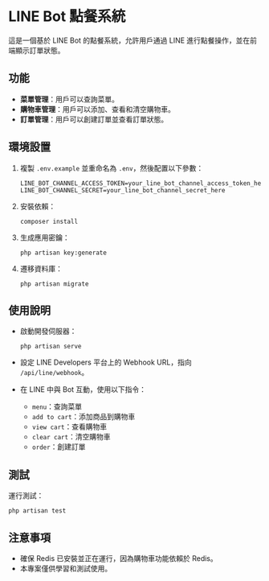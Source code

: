 # LINE Bot 點餐系統

這是一個基於 LINE Bot 的點餐系統，允許用戶通過 LINE 進行點餐操作，並在前端顯示訂單狀態。

## 功能

- **菜單管理**：用戶可以查詢菜單。
- **購物車管理**：用戶可以添加、查看和清空購物車。
- **訂單管理**：用戶可以創建訂單並查看訂單狀態。

## 環境設置

1. 複製 `.env.example` 並重命名為 `.env`，然後配置以下參數：
   ```
   LINE_BOT_CHANNEL_ACCESS_TOKEN=your_line_bot_channel_access_token_here
   LINE_BOT_CHANNEL_SECRET=your_line_bot_channel_secret_here
   ```

2. 安裝依賴：
   ```
   composer install
   ```

3. 生成應用密鑰：
   ```
   php artisan key:generate
   ```

4. 遷移資料庫：
   ```
   php artisan migrate
   ```

## 使用說明

- 啟動開發伺服器：
  ```
  php artisan serve
  ```

- 設定 LINE Developers 平台上的 Webhook URL，指向 `/api/line/webhook`。

- 在 LINE 中與 Bot 互動，使用以下指令：
  - `menu`：查詢菜單
  - `add to cart`：添加商品到購物車
  - `view cart`：查看購物車
  - `clear cart`：清空購物車
  - `order`：創建訂單

## 測試

運行測試：
```
php artisan test
```

## 注意事項

- 確保 Redis 已安裝並正在運行，因為購物車功能依賴於 Redis。
- 本專案僅供學習和測試使用。
